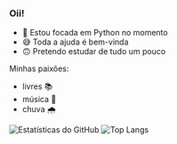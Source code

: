 ### Oii! 

- 🐍 Estou focada em Python no momento 
- 😅 Toda a ajuda é bem-vinda  
- 🙃 Pretendo estudar de tudo um pouco

Minhas paixões:
- livres 📚 
- música 🎸
- chuva 🌧️

![<p>Estatísticas do GitHub](https://github-readme-stats.vercel.app/api?username=luaraadev&show_icons=true&theme=tokyonight)
![Top Langs](https://github-readme-stats.vercel.app/api/top-langs/?username=luaraadev&layout=compact&theme=tokyonight)
